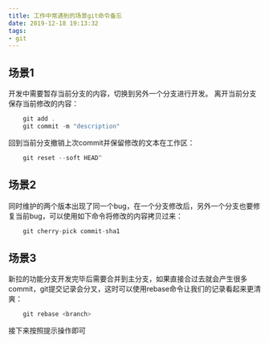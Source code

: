 ```yaml
---
title: 工作中常遇到的场景git命令备忘
date: 2019-12-18 19:13:32
tags:
- git
---
```

## 场景1
开发中需要暂存当前分支的内容，切换到另外一个分支进行开发。
离开当前分支保存当前修改的内容：
```javascript
    git add .
    git commit -m "description"
```

回到当前分支撤销上次commit并保留修改的文本在工作区：
```javascript
    git reset --soft HEAD^
```
    
## 场景2
同时维护的两个版本出现了同一个bug，在一个分支修改后，另外一个分支也要修复当前bug，可以使用如下命令将修改的内容拷贝过来：
```javascript
    git cherry-pick commit-sha1
```

## 场景3
新拉的功能分支开发完毕后需要合并到主分支，如果直接合过去就会产生很多commit，git提交记录会分叉，这时可以使用rebase命令让我们的记录看起来更清爽：
```javascript
    git rebase <branch>
```
接下来按照提示操作即可
